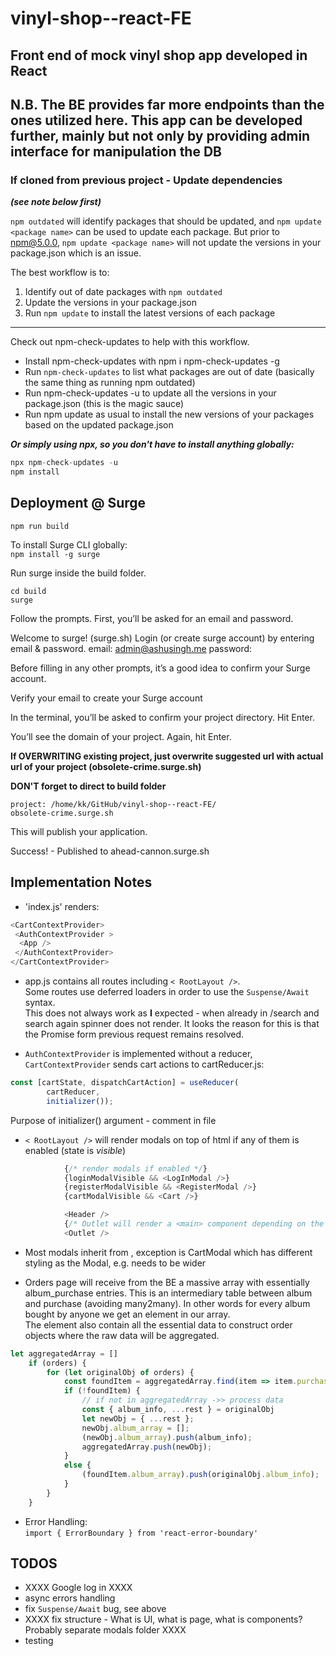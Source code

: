 # vinyl-shop--react-FE

## Front end of mock vinyl shop app developed in React

## N.B. The BE provides far more endpoints than the ones utilized here. This app can be developed further, mainly but not only by providing admin interface for manipulation the DB

### If cloned from previous project - Update dependencies  

***(see note below first)***

`npm outdated` will identify packages that should be updated, and `npm update <package name>` can be used to update each package. But prior to npm@5.0.0, `npm update <package name>` will not update the versions in your package.json which is an issue.  

The best workflow is to:  

1. Identify out of date packages with `npm outdated`
2. Update the versions in your package.json
3. Run `npm update` to install the latest versions of each package

---

Check out npm-check-updates to help with this workflow.

- Install npm-check-updates with npm i npm-check-updates -g
- Run `npm-check-updates` to list what packages are out of date (basically the same thing as running npm outdated)
- Run npm-check-updates -u to update all the versions in your package.json (this is the magic sauce)
- Run npm update as usual to install the new versions of your packages based on the updated package.json  
  
***Or simply using npx, so you don't have to install anything globally:***

```js
npx npm-check-updates -u  
npm install
```

## Deployment @ Surge

```npm run build```

To install Surge CLI globally:  
```npm install -g surge```

Run surge inside the build folder.

```
cd build
surge
```

Follow the prompts. First, you’ll be asked for an email and password.

Welcome to surge! (surge.sh)
Login (or create surge account) by entering email & password.
      email: admin@ashusingh.me
      password:

Before filling in any other prompts, it’s a good idea to confirm your Surge account.

Verify your email to create your Surge account

In the terminal, you’ll be asked to confirm your project directory. Hit Enter.

You’ll see the domain of your project. Again, hit Enter.   

**If OVERWRITING existing project, just overwrite suggested url with actual url of your project (obsolete-crime.surge.sh)**  

**DON'T forget to direct to build folder**  

    project: /home/kk/GitHub/vinyl-shop--react-FE/
    obsolete-crime.surge.sh 

This will publish your application.

   Success! - Published to ahead-cannon.surge.sh
   

## Implementation Notes

- 'index.js' renders:

```js
<CartContextProvider>
 <AuthContextProvider >
  <App />
 </AuthContextProvider>
</CartContextProvider>
```

- app.js contains all routes including `< RootLayout />`.  
Some routes use deferred loaders in order to use the `Suspense/Await` syntax.  
This does not always work as **I** expected - when already in /search and search again spinner does not render.  It looks the reason for this is that the Promise form previous request remains resolved.  

- `AuthContextProvider` is implemented without a reducer, `CartContextProvider` sends cart actions to cartReducer.js:

```js
const [cartState, dispatchCartAction] = useReducer(
        cartReducer,
        initializer());
```

Purpose of initializer() argument - comment in file
- `< RootLayout />` will render modals on top of html if any of them is enabled (state is *visible*)

```js
            {/* render modals if enabled */}
            {loginModalVisible && <LogInModal />}
            {registerModalVisible && <RegisterModal />}
            {cartModalVisible && <Cart />}

            <Header />
            {/* Outlet will render a <main> component depending on the route selected */}
            <Outlet />

```

- Most modals inherit from <Modal>, exception is CartModal which has different styling as the Modal, e.g. needs to be wider  

- Orders page will receive from the BE a massive array with essentially album_purchase entries. This is an intermediary table between album and purchase (avoiding many2many). In other words for every album bought by anyone we get an element in our array.  
The element also contain all the essential data to construct order objects where the raw data will be aggregated. 

```js
let aggregatedArray = []
    if (orders) {
        for (let originalObj of orders) {
            const foundItem = aggregatedArray.find(item => item.purchase_id === originalObj.purchase_id);
            if (!foundItem) {
                // if not in aggregatedArray ->> process data
                const { album_info, ...rest } = originalObj
                let newObj = { ...rest };
                newObj.album_array = [];
                (newObj.album_array).push(album_info);
                aggregatedArray.push(newObj);
            }
            else {
                (foundItem.album_array).push(originalObj.album_info);
            }
        }
    }
```

- Error Handling:  
`import { ErrorBoundary } from 'react-error-boundary'`  


## TODOS

- XXXX Google log in XXXX
- async errors handling
- fix `Suspense/Await` bug, see above
- XXXX fix structure - What is UI, what is page, what is components? Probably separate modals folder  XXXX
- testing